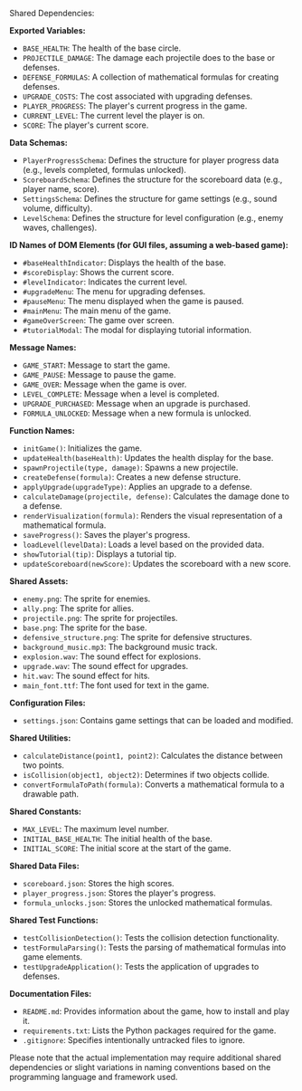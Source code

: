Shared Dependencies:

**Exported Variables:**
- `BASE_HEALTH`: The health of the base circle.
- `PROJECTILE_DAMAGE`: The damage each projectile does to the base or defenses.
- `DEFENSE_FORMULAS`: A collection of mathematical formulas for creating defenses.
- `UPGRADE_COSTS`: The cost associated with upgrading defenses.
- `PLAYER_PROGRESS`: The player's current progress in the game.
- `CURRENT_LEVEL`: The current level the player is on.
- `SCORE`: The player's current score.

**Data Schemas:**
- `PlayerProgressSchema`: Defines the structure for player progress data (e.g., levels completed, formulas unlocked).
- `ScoreboardSchema`: Defines the structure for the scoreboard data (e.g., player name, score).
- `SettingsSchema`: Defines the structure for game settings (e.g., sound volume, difficulty).
- `LevelSchema`: Defines the structure for level configuration (e.g., enemy waves, challenges).

**ID Names of DOM Elements (for GUI files, assuming a web-based game):**
- `#baseHealthIndicator`: Displays the health of the base.
- `#scoreDisplay`: Shows the current score.
- `#levelIndicator`: Indicates the current level.
- `#upgradeMenu`: The menu for upgrading defenses.
- `#pauseMenu`: The menu displayed when the game is paused.
- `#mainMenu`: The main menu of the game.
- `#gameOverScreen`: The game over screen.
- `#tutorialModal`: The modal for displaying tutorial information.

**Message Names:**
- `GAME_START`: Message to start the game.
- `GAME_PAUSE`: Message to pause the game.
- `GAME_OVER`: Message when the game is over.
- `LEVEL_COMPLETE`: Message when a level is completed.
- `UPGRADE_PURCHASED`: Message when an upgrade is purchased.
- `FORMULA_UNLOCKED`: Message when a new formula is unlocked.

**Function Names:**
- `initGame()`: Initializes the game.
- `updateHealth(baseHealth)`: Updates the health display for the base.
- `spawnProjectile(type, damage)`: Spawns a new projectile.
- `createDefense(formula)`: Creates a new defense structure.
- `applyUpgrade(upgradeType)`: Applies an upgrade to a defense.
- `calculateDamage(projectile, defense)`: Calculates the damage done to a defense.
- `renderVisualization(formula)`: Renders the visual representation of a mathematical formula.
- `saveProgress()`: Saves the player's progress.
- `loadLevel(levelData)`: Loads a level based on the provided data.
- `showTutorial(tip)`: Displays a tutorial tip.
- `updateScoreboard(newScore)`: Updates the scoreboard with a new score.

**Shared Assets:**
- `enemy.png`: The sprite for enemies.
- `ally.png`: The sprite for allies.
- `projectile.png`: The sprite for projectiles.
- `base.png`: The sprite for the base.
- `defensive_structure.png`: The sprite for defensive structures.
- `background_music.mp3`: The background music track.
- `explosion.wav`: The sound effect for explosions.
- `upgrade.wav`: The sound effect for upgrades.
- `hit.wav`: The sound effect for hits.
- `main_font.ttf`: The font used for text in the game.

**Configuration Files:**
- `settings.json`: Contains game settings that can be loaded and modified.

**Shared Utilities:**
- `calculateDistance(point1, point2)`: Calculates the distance between two points.
- `isCollision(object1, object2)`: Determines if two objects collide.
- `convertFormulaToPath(formula)`: Converts a mathematical formula to a drawable path.

**Shared Constants:**
- `MAX_LEVEL`: The maximum level number.
- `INITIAL_BASE_HEALTH`: The initial health of the base.
- `INITIAL_SCORE`: The initial score at the start of the game.

**Shared Data Files:**
- `scoreboard.json`: Stores the high scores.
- `player_progress.json`: Stores the player's progress.
- `formula_unlocks.json`: Stores the unlocked mathematical formulas.

**Shared Test Functions:**
- `testCollisionDetection()`: Tests the collision detection functionality.
- `testFormulaParsing()`: Tests the parsing of mathematical formulas into game elements.
- `testUpgradeApplication()`: Tests the application of upgrades to defenses.

**Documentation Files:**
- `README.md`: Provides information about the game, how to install and play it.
- `requirements.txt`: Lists the Python packages required for the game.
- `.gitignore`: Specifies intentionally untracked files to ignore.

Please note that the actual implementation may require additional shared dependencies or slight variations in naming conventions based on the programming language and framework used.